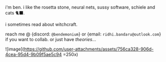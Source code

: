 i'm ben. i like the rosetta stone, neural nets, sussy software, schiele and cats 🐈‍⬛.

i sometimes read about witchcraft.

reach me @ {discord: `@bendemonium`} or {email: `ridhi.bandaru@outlook.com`} if you want to collab. or just have _theories_...



![image](https://github.com/user-attachments/assets/756ca328-906d-4cea-95d4-9b09f5ae5c94 =250x)


<!---
ridhibandaru/ridhibandaru is a ✨ special ✨ repository because its `README.md` (this file) appears on your GitHub profile.
You can click the Preview link to take a look at your changes.
--->
